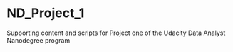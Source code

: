 # ND_Project_1
Supporting content and scripts for Project one of the Udacity Data Analyst Nanodegree program
